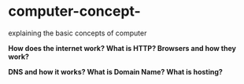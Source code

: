 # computer-concept-
explaining the basic concepts of computer

<b>How does the internet work?<b>
<b>What is HTTP?<b>
<b>Browsers and how they work?<b>

<b>DNS and how it works?<b>
<b>What is Domain Name?<b>
<b>What is hosting?<b>
